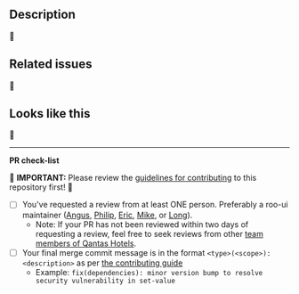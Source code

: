 ## Description

<!-- Add a short description of your changes here please -->

💁‍

## Related issues

<!-- Closes https://github.com/hooroo/roo-ui/issues/[issue-number] -->

💪

## Looks like this

<!-- Insert GIF and/or screenshot(s) here -->

🤨

---

**PR check-list**

🚨 **IMPORTANT:** Please review the [guidelines for contributing](./CONTRIBUTING.md) to this repository first! 👀

- [ ] You've requested a review from at least ONE person. Preferably a roo-ui maintainer ([Angus](https://github.com/angusfretwell), [Philip](https://github.com/philipwindeyer), [Eric](https://github.com/eneo5541), [Mike](https://github.com/memcc), or [Long](https://github.com/KieraDOG)).
  - Note: If your PR has not been reviewed within two days of requesting a review, feel free to seek reviews from other [team members of Qantas Hotels](https://github.com/orgs/hooroo/people).
- [ ] Your final merge commit message is in the format `<type>(<scope>): <description>` as per [the contributing guide](https://github.com/hooroo/roo-ui/blob/master/.github/CONTRIBUTING.md#commit-naming)
  - Example: `fix(dependencies): minor version bump to resolve security vulnerability in set-value`
